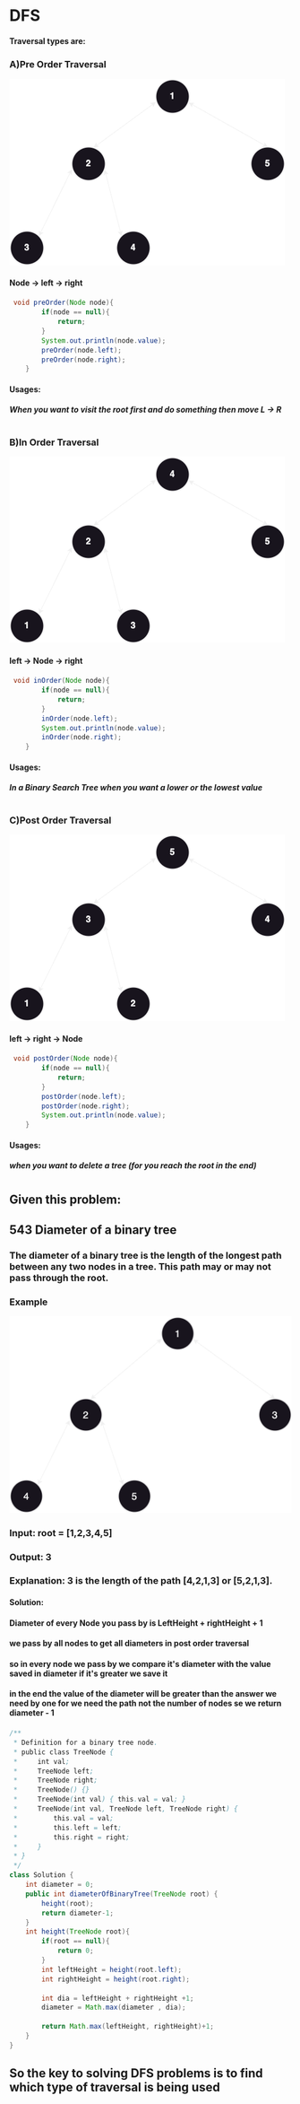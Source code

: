 # DFS

#### Traversal types are:

### A)Pre Order Traversal
![Example](../../../assets/pre_order.png)
#### Node -> left -> right
```java
 void preOrder(Node node){
        if(node == null){
            return;
        }
        System.out.println(node.value);
        preOrder(node.left);
        preOrder(node.right);
    }
```
#### Usages:
##### When you want to visit the root first and do something then move L -> R
#
### B)In Order Traversal
![Example](../../../assets/in_order.png)
#### left -> Node -> right
```java
 void inOrder(Node node){
        if(node == null){
            return;
        }       
        inOrder(node.left);
        System.out.println(node.value);
        inOrder(node.right);
    }
```
#### Usages:
##### In a Binary Search Tree when you want a lower or the lowest value
#
### C)Post Order Traversal
![Example](../../../assets/post_order.png)
#### left -> right -> Node
```java
 void postOrder(Node node){
        if(node == null){
            return;
        }
        postOrder(node.left);
        postOrder(node.right);
        System.out.println(node.value);
    }
```
#### Usages:
##### when you want to delete a tree (for you reach the root in the end)
#
## Given this problem:
## 543 Diameter of a binary tree 
### The diameter of a binary tree is the length of the longest path between any two nodes in a tree. This path may or may not pass through the root.
### Example
![Example](../../../assets/diameter_example.png)
### Input: root = [1,2,3,4,5]
### Output: 3
### Explanation: 3 is the length of the path [4,2,1,3] or [5,2,1,3].

#### Solution:
#### Diameter of every Node you pass by is LeftHeight + rightHeight + 1
#### we pass by all nodes to get all diameters in post order traversal
#### so in every node we pass by we compare it's diameter with the value saved in diameter if it's greater we save it 
#### in the end the value of the diameter will be greater than the answer we need by one for we need the path not the number of nodes se we return diameter - 1
```java
/**
 * Definition for a binary tree node.
 * public class TreeNode {
 *     int val;
 *     TreeNode left;
 *     TreeNode right;
 *     TreeNode() {}
 *     TreeNode(int val) { this.val = val; }
 *     TreeNode(int val, TreeNode left, TreeNode right) {
 *         this.val = val;
 *         this.left = left;
 *         this.right = right;
 *     }
 * }
 */
class Solution {
    int diameter = 0;
    public int diameterOfBinaryTree(TreeNode root) {
        height(root);
        return diameter-1;
    }
    int height(TreeNode root){
        if(root == null){
            return 0;
        }
        int leftHeight = height(root.left);
        int rightHeight = height(root.right);

        int dia = leftHeight + rightHeight +1;
        diameter = Math.max(diameter , dia);
        
        return Math.max(leftHeight, rightHeight)+1;
    }
}
```
## So the key to solving DFS problems is to find which type of traversal is being used
